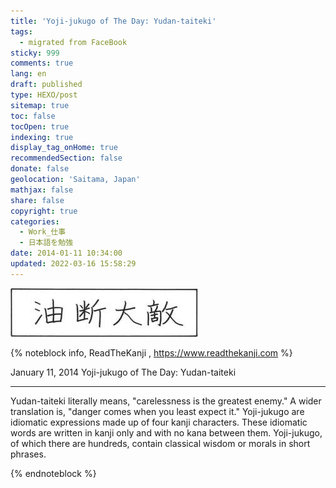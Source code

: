 ```yaml
---
title: 'Yoji-jukugo of The Day: Yudan-taiteki'
tags:
  - migrated from FaceBook
sticky: 999
comments: true
lang: en
draft: published
type: HEXO/post
sitemap: true
toc: false
tocOpen: true
indexing: true
display_tag_onHome: true
recommendedSection: false
donate: false
geolocation: 'Saitama, Japan'
mathjax: false
share: false
copyright: true
categories:
  - Work_仕事
  - 日本語を勉強
date: 2014-01-11 10:34:00
updated: 2022-03-16 15:58:29
---
```


![](./Yoji-jukugo-of-The-Day-Yudan-taiteki/1517834_10151810536636526_421675017_n.jpg)

{% noteblock info, ReadTheKanji , https://www.readthekanji.com %}

  January 11, 2014
  Yoji-jukugo of The Day: Yudan-taiteki
  ______________________________________
  Yudan-taiteki literally means, "carelessness is the greatest enemy." A wider translation is, "danger comes when you least expect it."
  Yoji-jukugo are idiomatic expressions made up of four kanji characters. These idiomatic words are written in kanji only and with no kana between them. Yoji-jukugo, of which there are hundreds, contain classical wisdom or morals in short phrases.

{% endnoteblock %}
